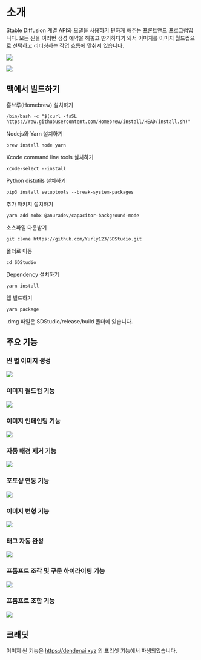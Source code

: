 # 소개
Stable Diffusion 계열 API와 모델을 사용하기 편하게 해주는 프론트앤드 프로그램입니다. 모든 씬을 여러번 생성 예약을 해놓고 딴거하다가 와서 이미지를 이미지 월드컵으로 선택하고 리터칭하는 작업 흐름에 맞춰져 있습니다.

![](images/img1.png)

![](images/img2.png)

## 맥에서 빌드하기

홈브루(Homebrew) 설치하기

```
/bin/bash -c "$(curl -fsSL https://raw.githubusercontent.com/Homebrew/install/HEAD/install.sh)"
```

Nodejs와 Yarn 설치하기

```
brew install node yarn
```

Xcode command line tools 설치하기

```
xcode-select --install
```

Python distutils 설치하기

```
pip3 install setuptools --break-system-packages
```

추가 패키지 설치하기

```
yarn add mobx @anuradev/capacitor-background-mode
```

소스파일 다운받기

```
git clone https://github.com/Yurly123/SDStudio.git
```

폴더로 이동

```
cd SDStudio
```

Dependency 설치하기

```
yarn install
```

앱 빌드하기

```
yarn package
```

.dmg 파일은 SDStudio/release/build 폴더에 있습니다.

## 주요 기능

### 씬 별 이미지 생성
![](images/img3.png)

### 이미지 월드컵 기능

![](images/img8.png)
	
### 이미지 인페인팅 기능

![](images/img4.png)

### 자동 배경 제거 기능

![](images/img6.png)

### 포토샵 연동 기능

![](images/img5.png)

### 이미지 변형 기능

![](images/img9.png)

### 태그 자동 완성

![](images/img10.png)

###  프롬프트 조각 및 구문 하이라이팅 기능

![](images/img111.png)

### 프롬프트 조합 기능

![](images/img7.png)

## 크래딧

이미지 씬 기능은 https://dendenai.xyz 의 프리셋 기능에서 파생되었습니다.
